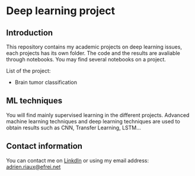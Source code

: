 # Deep learning project

## Introduction

This repository contains my academic projects on deep learning issues, each projects has its own folder. The code and the results are avaliable through notebooks. You may find several notebooks on a project.

List of the project:
- Brain tumor classification

## ML techniques

You will find mainly supervised learning in the different projects. Advanced machine learning techniques and deep learning techniques are used to obtain results such as CNN, Transfer Learning, LSTM...

## Contact information

You can contact me on [LinkdIn](https://www.linkedin.com/in/adrien-riaux/) or using my email address: adrien.riaux@efrei.net